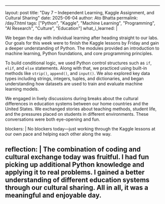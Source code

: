 ---
layout: post
title: "Day 7 – Independent Learning, Kaggle Assignment, and Cultural Sharing"
date: 2025-06-04
author: Ato Bhatta
permalink: /day7.html
tags: ["Python", "Kaggle", "Machine Learning", "Programming", "AI Research", "Culture", "Education"]
what_i_learned: |

  We began the day with individual learning after heading straight to our labs. Our goals for this week were to finish the Kaggle lessons by Friday and gain a deeper understanding of Python. The modules provided an introduction to machine learning, Python foundations, and core programming principles.

  To build conditional logic, we used Python control structures such as `if`, `elif`, and `else` statements. Along with that, we practiced using built-in methods like `strip()`, `append()`, and `input()`. We also explored key data types including strings, integers, tuples, and dictionaries, and began understanding how datasets are used to train and evaluate machine learning models.

  We engaged in lively discussions during breaks about the cultural differences in education systems between our home countries and the United States. We exchanged stories about teaching methods, student life, and the pressures placed on students in different environments. These conversations were both eye-opening and fun.

blockers: |
  No blockers today—just working through the Kaggle lessons at our own pace and helping each other along the way.

reflection: |
  The combination of coding and cultural exchange today was fruitful. I had fun picking up additional Python knowledge and applying it to real problems. I gained a better understanding of different education systems through our cultural sharing. All in all, it was a meaningful and enjoyable day.
  ---
